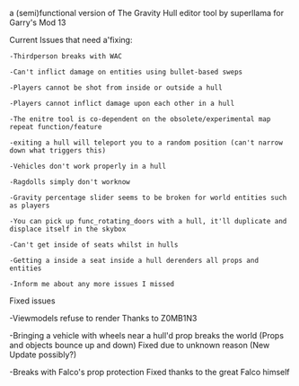 a (semi)functional version of The Gravity Hull editor tool by superllama for Garry's Mod 13

Current Issues that need a'fixing:

    -Thirdperson breaks with WAC

    -Can't inflict damage on entities using bullet-based sweps
    
    -Players cannot be shot from inside or outside a hull

    -Players cannot inflict damage upon each other in a hull
    
    -The enitre tool is co-dependent on the obsolete/experimental map repeat function/feature 

    -exiting a hull will teleport you to a random position (can't narrow down what triggers this)

    -Vehicles don't work properly in a hull
     
    -Ragdolls simply don't worknow

    -Gravity percentage slider seems to be broken for world entities such as players

    -You can pick up func_rotating_doors with a hull, it'll duplicate and displace itself in the skybox

    -Can't get inside of seats whilst in hulls

    -Getting a inside a seat inside a hull derenders all props and entities
    
    -Inform me about any more issues I missed



Fixed issues

-Viewmodels refuse to render
Thanks to Z0MB1N3

-Bringing a vehicle with wheels near a hull'd prop breaks the world (Props and objects bounce up and down)
 Fixed due to unknown reason (New Update possibly?)

-Breaks with Falco's prop protection
Fixed thanks to the great Falco himself
